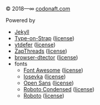 © 2018—∞ [codonaft.com](https://codonaft.com)

Powered by
- [Jekyll](https://jekyllrb.com)
- [Type-on-Strap](https://github.com/Sylhare/Type-on-Strap) ([license](licenses/LICENSE-Type-on-Strap.txt))
- [ytdefer](https://github.com/groupboard/ytdefer) ([license](licenses/LICENSE-ytdefer.txt))
- [ZapThreads](https://github.com/codonaft/zapthreads-codonaft) ([license](https://github.com/franzaps/zapthreads/blob/master/LICENSE))
- [browser-dtector](https://github.com/sibiraj-s/browser-dtector#readme) ([license](https://github.com/sibiraj-s/browser-dtector/blob/master/LICENSE))
- fonts
    - [Font Awesome](https://fontawesome.com) ([license](https://fontawesome.com/license/free))
    - [Iosevka](https://github.com/be5invis/Iosevka/releases/tag/v2.3.3) ([license](licenses/LICENSE-iosevka.md))
    - [Open Sans](https://github.com/googlefonts/opensans) ([license](licenses/LICENSE-Open-Sans.txt))
    - [Roboto Condensed](https://github.com/googlefonts/roboto-classic) ([license](licenses/LICENSE-Roboto-Condensed.txt))
    - [Roboto](https://github.com/googlefonts/roboto) ([license](licenses/LICENSE-Roboto.txt))
